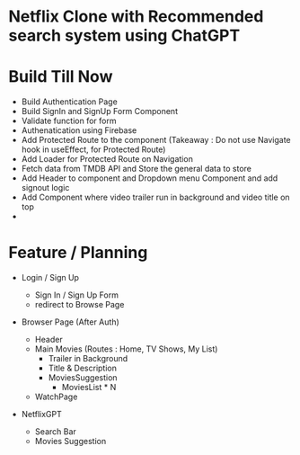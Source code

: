 # Netflix Clone with Recommended search system using ChatGPT

# Build Till Now

- Build Authentication Page
- Build SignIn and SignUp Form Component
- Validate function for form
- Authenatication using Firebase 
- Add Protected Route to the component (Takeaway : Do not use Navigate hook in useEffect, for Protected Route)
- Add Loader for Protected Route on Navigation
- Fetch data from TMDB API and Store the general data to store
- Add Header to component and Dropdown menu Component and add signout logic
- Add Component where video trailer run in background and video title on top
- 



# Feature / Planning

- Login / Sign Up
    - Sign In / Sign Up Form 
    - redirect to Browse Page

- Browser Page (After Auth)
    - Header 
    - Main Movies (Routes : Home, TV Shows, My List)
        - Trailer in Background
        - Title & Description
        - MoviesSuggestion
            - MoviesList * N
    - WatchPage 

- NetflixGPT
    - Search Bar
    - Movies Suggestion

